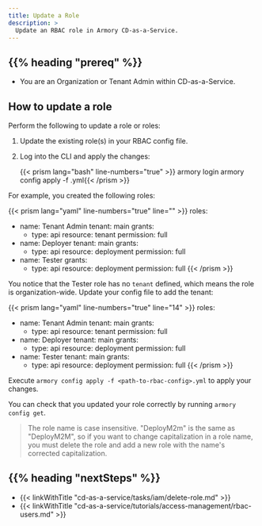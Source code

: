 ```yaml
---
title: Update a Role
description: >
  Update an RBAC role in Armory CD-as-a-Service.
---
```


## {{% heading "prereq" %}}

* You are an Organization or Tenant Admin within CD-as-a-Service.

## How to update a role

Perform the following to update a role or roles:

1. Update the existing role(s) in your RBAC config file.
1. Log into the CLI and apply the changes:

   {{< prism lang="bash" line-numbers="true" >}}
   armory login
   armory config apply -f <path-to-rbac-config>.yml{{< /prism >}}


For example, you created the following roles:

{{< prism lang="yaml" line-numbers="true" line="" >}}
roles:
  - name: Tenant Admin
    tenant: main
    grants:
      - type: api
        resource: tenant
        permission: full
  - name: Deployer
    tenant: main
    grants:
      - type: api
        resource: deployment
        permission: full
  - name: Tester
    grants:
      - type: api
        resource: deployment
        permission: full
{{< /prism >}}

You notice that the Tester role has no `tenant` defined, which means the role is organization-wide. Update your config file to add the tenant:

{{< prism lang="yaml" line-numbers="true" line="14" >}}
roles:
  - name: Tenant Admin
    tenant: main
    grants:
      - type: api
        resource: tenant
        permission: full
  - name: Deployer
    tenant: main
    grants:
      - type: api
        resource: deployment
        permission: full
  - name: Tester
    tenant: main
    grants:
      - type: api
        resource: deployment
        permission: full
{{< /prism >}}

Execute `armory config apply -f <path-to-rbac-config>.yml` to apply your changes.

You can check that you updated your role correctly by running `armory config get`.

>The role name is case insensitive. "DeployM2m" is the same as "DeployM2M", so if you want to change capitalization in a role name, you must delete the role and add a new role with the name's corrected capitalization.

## {{% heading "nextSteps" %}}

* {{< linkWithTitle "cd-as-a-service/tasks/iam/delete-role.md" >}}
* {{< linkWithTitle "cd-as-a-service/tutorials/access-management/rbac-users.md" >}}